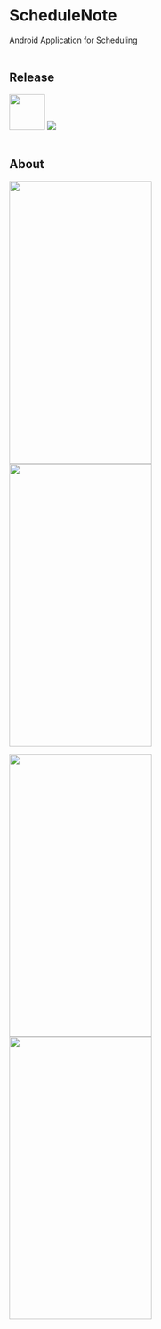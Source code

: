 # ScheduleNote
Android Application for Scheduling
<br><br>

## Release
<img src="https://user-images.githubusercontent.com/81938036/150636503-0c33c696-1f82-453e-9726-1d45ac9bb409.png" width="64" height="64">
<a href="https://play.google.com/store/apps/details?id=com.pleiades.pleione.schedulenote">
  <img src="https://img.shields.io/badge/Play Store-1.1.1-FC7C8D">
</a>
<br><br>

## About
<img src="https://user-images.githubusercontent.com/81938036/149968611-9ad88709-ffbd-4612-a16e-f687add1fcae.png" width="256" height="508"> <img src="https://user-images.githubusercontent.com/81938036/149968625-fba06639-4047-4e91-92e4-e05438ca1db8.png" width="256" height="508">

<img src="https://user-images.githubusercontent.com/81938036/149968629-dd962c5c-1c0c-4c60-bb21-ffb111c2e9c4.png" width="256" height="508"> <img src="https://user-images.githubusercontent.com/81938036/149968632-51c18866-701b-4191-b764-732b73608109.png" width="256" height="508">
